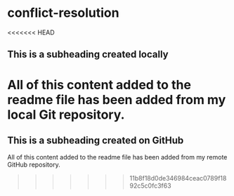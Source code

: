 # conflict-resolution

<<<<<<< HEAD
## This is a subheading created locally

All of this content added to the readme file has been added from my local Git repository. 
=======
## This is a subheading created on GitHub

All of this content added to the readme file has been added from my remote GitHub repository.
>>>>>>> 11b8f18d0de346984ceac0789f1892c5c0fc3f63
